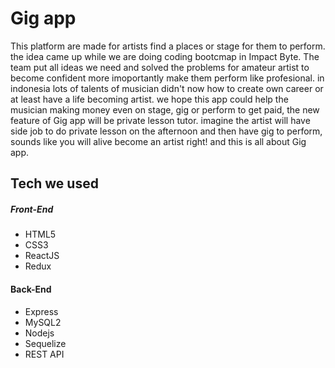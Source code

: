 # Gig app

This platform are made for artists find a places or stage for them to perform. the idea came up while we are doing coding bootcmap in Impact Byte. The team put all ideas we need and solved the problems for amateur artist to become confident more imoportantly make them perform like profesional. in indonesia lots of talents of musician didn't now how to create own career or at least have a life becoming artist. we hope this app could help the musician making money even on stage, gig or perform to get paid, the new feature of Gig app will be private lesson tutor. imagine the artist will have side job to do private lesson on the afternoon and then have gig to perform, sounds like you will alive become an artist right! and this is all about Gig app.

## Tech we used

##### Front-End

- HTML5
- CSS3
- ReactJS
- Redux

#### Back-End

- Express
- MySQL2
- Nodejs
- Sequelize
- REST API
